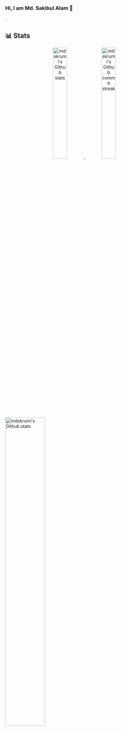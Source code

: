 ### Hi, I am Md. Sakibul Alam 👋

. 

<!--
**mdskrumi/mdskrumi** is a ✨ _special_ ✨ repository because its `README.md` (this file) appears on your GitHub profile.

Here are some ideas to get you started:

- 🔭 I’m currently working on ...
- 🌱 I’m currently learning ...
- 👯 I’m looking to collaborate on ...
- 🤔 I’m looking for help with ...
- 💬 Ask me about ...
- 📫 How to reach me: ...
- 😄 Pronouns: ...
- ⚡ Fun fact: ...
-->

## **📊 Stats**

<div align="center" style="text-align:center">
    <a href="#">
        <img width="30%" src="https://github-readme-stats.vercel.app/api?username=mdskrumi&show_icons=true&theme=graywhite&count_private=true"
            alt="mdskrumi's Github stats">
    </a>
    <a href="#">
        <img width="30%" src="https://github-readme-streak-stats.herokuapp.com/?user=mdskrumi&theme=graywhite"
            alt="mdskrumi's Github commit streak">
    </a>
   
</div>

   <a href="#">
        <img width="50%" src="https://github-readme-stats.vercel.app/api/top-langs/?username=mdskrumi&layout=compact"
            alt="mdskrumi's Github stats">
    </a>



